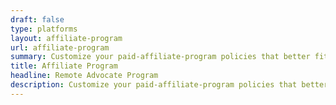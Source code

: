 ```yaml
---
draft: false
type: platforms
layout: affiliate-program
url: affiliate-program
summary: Customize your paid-affiliate-program policies that better fit your remote team. Either choose from the pre-packaged time off policies or create your own instantly.
title: Affiliate Program
headline: Remote Advocate Program
description: Customize your paid-affiliate-program policies that better fit your remote team. Either choose from the pre-packaged time off policies or create your own instantly.
---
```

